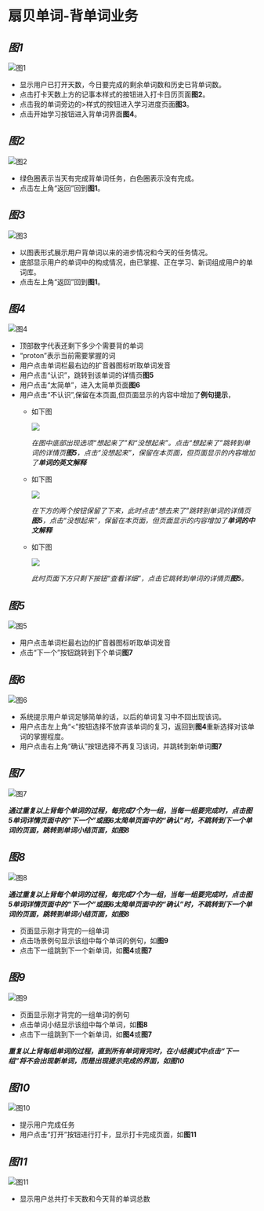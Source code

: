 # 扇贝单词-背单词业务

## ***图1***
![图1](./assets/IMG_5192.PNG)

* 显示用户已打开天数，今日要完成的剩余单词数和历史已背单词数。
* 点击打卡天数上方的记事本样式的按钮进入打卡日历页面**图2**。
* 点击我的单词旁边的>样式的按钮进入学习进度页面**图3**。
* 点击开始学习按钮进入背单词界面**图4**。



## ***图2***
![图2](./assets/IMG_5193.PNG)

* 绿色圈表示当天有完成背单词任务，白色圈表示没有完成。
* 点击左上角“返回”回到**图1**。

## ***图3***
![图3](./assets/IMG_5194.PNG)

* 以图表形式展示用户背单词以来的进步情况和今天的任务情况。
* 底部显示用户的单词中的构成情况，由已掌握、正在学习、新词组成用户的单词库。
* 点击左上角“返回”回到**图1**。

## ***图4***
![图4](./assets/IMG_5198.PNG)

* 顶部数字代表还剩下多少个需要背的单词
* “proton”表示当前需要掌握的词
* 用户点击单词栏最右边的扩音器图标听取单词发音
* 用户点击“认识”，跳转到该单词的详情页**图5**
* 用户点击“太简单”，进入太简单页面**图6**
* 用户点击“不认识”,保留在本页面,但页面显示的内容中增加了**例句提示**，
	* 如下图

		![](./assets/IMG_5200.PNG)
	
		_在图中底部出现选项“想起来了”和“没想起来”。点击“想起来了”跳转到单词的详情页**图5**，点击“没想起来”，保留在本页面，但页面显示的内容增加了**单词的英文解释**_
	* 如下图
	
		![](./assets/IMG_5201.PNG)

		_在下方的两个按钮保留了下来，此时点击“想去来了”跳转到单词的详情页**图5**，点击“没想起来”，保留在本页面，但页面显示的内容增加了**单词的中文解释**_

	* 如下图

		![](./assets/IMG_5202.PNG)
		
		_此时页面下方只剩下按钮“查看详细”，点击它跳转到单词的详情页**图5**。_

## ***图5***
![图5](./assets/IMG_5197.PNG)

* 用户点击单词栏最右边的扩音器图标听取单词发音
* 点击“下一个”按钮跳转到下个单词**图7**

## ***图6***
![图6](./assets/IMG_5199.PNG)

* 系统提示用户单词足够简单的话，以后的单词复习中不回出现该词。
* 用户点击左上角“<”按钮选择不放弃该单词的复习，返回到**图4**重新选择对该单词的掌握程度。
* 用户点击右上角“确认”按钮选择不再复习该词，并跳转到新单词**图7**


## ***图7***
![图7](./assets/IMG_5203.PNG)

_**通过重复以上背每个单词的过程，每完成7个为一组，当每一组要完成时，点击图5单词详情页面中的“下一个”或图6太简单页面中的“确认”时，不跳转到下一个单词的页面，跳转到单词小结页面，如图8**_

## ***图8***
![图8](./assets/IMG_5204.PNG)

_**通过重复以上背每个单词的过程，每完成7个为一组，当每一组要完成时，点击图5单词详情页面中的“下一个”或图6太简单页面中的“确认”时，不跳转到下一个单词的页面，跳转到单词小结页面，如图8**_

* 页面显示刚才背完的一组单词
* 点击场景例句显示该组中每个单词的例句，如**图9**
* 点击下一组跳到下一个新单词，如**图4**或**图7**


## ***图9***
![图9](./assets/IMG_5205.PNG)

* 页面显示刚才背完的一组单词的例句
* 点击单词小结显示该组中每个单词，如**图8**
* 点击下一组跳到下一个新单词，如**图4**或**图7**

_**重复以上背每组单词的过程，直到所有单词背完时，在小结模式中点击“下一组”将不会出现新单词，而是出现提示完成的界面，如图10**_


## ***图10***
![图10](./assets/IMG_5209.PNG)

* 提示用户完成任务
* 用户点击“打开”按钮进行打卡，显示打卡完成页面，如**图11**

## ***图11***
![图11](./assets/IMG_5210.PNG)

* 显示用户总共打卡天数和今天背的单词总数

